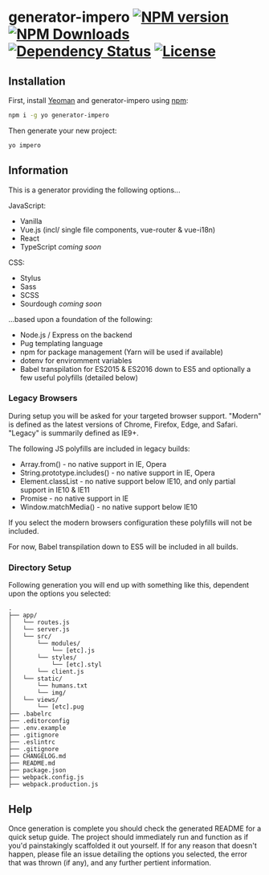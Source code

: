 # generator-impero [![NPM version][npm-version-image]][npm-version-url] [![NPM Downloads][npm-downloads-image]][npm-downloads-url] [![Dependency Status][daviddm-image]][daviddm-url] [![License][license-image]][license-url]

## Installation

First, install [Yeoman](http://yeoman.io) and generator-impero using [npm](https://www.npmjs.com/):

```bash
npm i -g yo generator-impero
```

Then generate your new project:

```bash
yo impero
```

## Information

This is a generator providing the following options...

JavaScript:

- Vanilla
- Vue.js (incl/ single file components, vue-router & vue-i18n)
- React
- TypeScript _coming soon_

CSS:
- Stylus
- Sass
- SCSS
- Sourdough _coming soon_

...based upon a foundation of the following:

- Node.js / Express on the backend
- Pug templating language
- npm for package management (Yarn will be used if available)
- dotenv for enviromment variables
- Babel transpilation for ES2015 & ES2016 down to ES5 and optionally a few useful polyfills (detailed below)

### Legacy Browsers

During setup you will be asked for your targeted browser support. "Modern" is defined as the latest versions of Chrome, Firefox, Edge, and Safari. "Legacy" is summarily defined as IE9+.

The following JS polyfills are included in legacy builds:

- Array.from() - no native support in IE, Opera
- String.prototype.includes() - no native support in IE, Opera
- Element.classList - no native support below IE10, and only partial support in IE10 & IE11
- Promise - no native support in IE
- Window.matchMedia() - no native support below IE10

If you select the modern browsers configuration these polyfills will not be included.

For now, Babel transpilation down to ES5 will be included in all builds.

### Directory Setup

Following generation you will end up with something like this, dependent upon the options you selected:

```
.
├── app/
│   └── routes.js
│   └── server.js
│   └── src/
│       └── modules/
│           └── [etc].js
│       └── styles/
│           └── [etc].styl
│       └── client.js
│   └── static/
│       └── humans.txt
│       └── img/
│   └── views/
│       └── [etc].pug
├── .babelrc
├── .editorconfig
├── .env.example
├── .gitignore
├── .eslintrc
├── .gitignore
├── CHANGELOG.md
├── README.md
├── package.json
├── webpack.config.js
├── webpack.production.js
```

## Help

Once generation is complete you should check the generated README for a quick setup guide. The project should immediately run and function as if you'd painstakingly scaffolded it out yourself. If for any reason that doesn't happen, please file an issue detailing the options you selected, the error that was thrown (if any), and any further pertient information.

[npm-version-image]: https://badge.fury.io/js/generator-impero.svg
[npm-version-url]: https://npmjs.org/package/generator-impero
[npm-downloads-image]: https://img.shields.io/npm/dm/generator-impero.svg
[npm-downloads-url]: https://npmjs.org/package/generator-impero
[license-image]: https://img.shields.io/npm/l/generator-impero.svg
[license-url]: https://npmjs.org/package/generator-impero
[daviddm-image]: https://img.shields.io/david/imperodesign/generator-impero.svg
[daviddm-url]: https://david-dm.org/imperodesign/generator-impero
